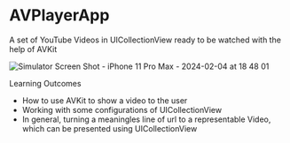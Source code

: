 # AVPlayerApp
A set of YouTube Videos in UICollectionView ready to be watched with the help of AVKit

![Simulator Screen Shot - iPhone 11 Pro Max - 2024-02-04 at 18 48 01](https://github.com/Yunus4002/AVPlayerApp/assets/140895247/d1494fcd-ac5f-4feb-8852-0dbb175395f1)


Learning Outcomes

- How to use AVKit to show a video to the user
- Working with some configurations of UICollectionView
- In general, turning a meaningles line of url to a representable Video, which can be presented using UICollectionView
